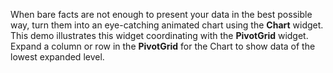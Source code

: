When bare facts are not enough to&nbsp;present your data in&nbsp;the best possible way, turn them into an&nbsp;eye-catching animated chart using the **Chart** widget. This demo illustrates this widget coordinating with the **PivotGrid** widget. Expand a&nbsp;column or&nbsp;row in&nbsp;the **PivotGrid** for the Chart to&nbsp;show data of&nbsp;the lowest expanded level.